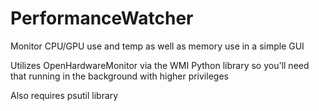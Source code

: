 # PerformanceWatcher
Monitor CPU/GPU use and temp as well as memory use in a simple GUI

Utilizes OpenHardwareMonitor via the WMI Python library so you'll need that running in the background with higher privileges

Also requires psutil library
